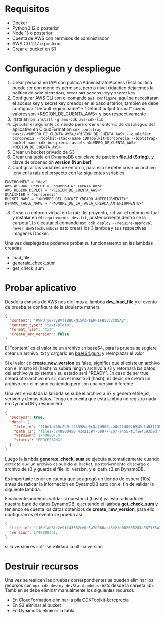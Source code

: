 # Requisitos
- Docker
- Python 3.12 o posterior
- Node 18 o posterior
- Cuenta de AWS con permisos de administrador
- AWS CLI 2.17 o posterior
- Crear el bucket en S3

# Configuración y despliegue
1. Crear persona en IAM con política AdministratorAccess (Está politica puede ser con menores permisos, pero a nivel didactico dejaremos la política de administrador), crear sus access key y secret key
2. Configurar AWS CLI con el comando `aws configure`, aquí se necesitarán el access key y secret key creados en el paso anterior, tambien se debe configurar "Default region name" y "Default output format" cuyos valores son <REGION_DE_CUENTA_AWS> y json respectivamente
3. Instalar `npm install -g aws-cdk aws-cdk-lib`  
4. Ejecutar el siguiente comando para crear el entorno de despliegue del aplicativo en CloudFormation `cdk bootstrap aws://<NUMERO_DE_CUENTA_AWS>/<REGION_DE_CUENTA_AWS> --qualifier bcrcprecia --toolkit-stack-name CDKToolkit-bcrcprecia --bootstrap-bucket-name cdk-bcrcprecia-assets-<NUMERO_DE_CUENTA_AWS>-<REGION_DE_CUENTA_AWS>`
5. Crear un bucket privado de S3
6. Crear una tabla en DynamoDB con clave de paticion **file_id (String)**, y clave de ordenación **version (Number)**
7. Configurar las variables de entorno, para ello se debe crear un archivo .env en la raiz del proyecto con las siguientes variables

```text
ENVIRONMENT = "dev"
AWS_ACCOUNT_DEPLOY = "<NUMERO_DE_CUENTA_AWS>"
AWS_REGION_DEPLOY = "<REGION_DE_CUENTA_AWS>"
QUALIFIER = "bcrcprecia"
BUCKET_NAME = "<NOMBRE_DEL_BUCKET_CREADO_ANTERIORMENTE>"
DYNAMO_TABLE_NAME = "<NOMBRE_DE_LA_TABLA_CREADA_ANTERIORMENTE>"
```

8. Crear un entorno virtual en la raíz del proyecto, activar el entorno virtual y instalar en el `requirements_dev.txt`, posteriormente dentro de la carpeta `lib` ejecutar el comando `npx cdk deploy --require-approval never devStackLambdas` esto creará los 3 lambda y sus respectivas imagenes Docker.

Una vez desplegadas podemos probar su funcionamento en las lambdas creadas
- load_file
- generate_check_sum
- get_check_sum

# Probar aplicativo

Desde la consola de AWS nos dirijimos al lambda **dev_load_file** y el evento de prueba se configura de la siguiente manera
```json
{
  "content": "RVNUTyBFUyBVTiBBUkNISVZPIERFIFBSVUVCQSAy",
  "content_type": "text/plain",
  "format_file": "txt",
  "create_new_version": false 
}
```

El "content" es el valor de un archivo en base64, para la prueba se sugiere crear un archivo .txt y cargarlo en [base64.guru](https://base64.guru/converter/encode/file) y reemplazar el valor

Si el valor de **create_new_version** es false, significa que si existe un archivo con el mismo id (hash) no subirá ningun archivo a s3 y retornará los datos del archivo ya existente y su estado será "READY". En caso de ser true creará otro archivo en s3, con el mismo id (hash), es decir, se creará un archivo con el mismo contenido pero con una version diferente

Una vez ejecutada la lambda se sube el archivo a S3 y genera el file_id, version y demás datos. Tenga en cuenta que esta lambda no registra nada en DynamoDB y responderá
```json
{
  "success": true,
  "data": {
    "file_id": "f16e1ab30c2e9ff43352ee0c5a7d966acb8e2fd0026552d3a887135a3254d8d4",
    "path_s3": "files/1740800450_43421c9f-5897-4207-a455-f1fae4593b9d.txt",
    "version": 1740800450,
    "status": "PROCESSING"
  }
}
```
Luego la lambda **generate_check_sum** se ejecuta automaticamente cuando detecta que un archivo es subido al bucket, posteriormente descarga el archivo de s3 y guarda el file_id, version, y el path_s3 en DynamoDB. 

Es importante tener en cuenta que se agregó un tiempo de espera (10s) antes de radicar la información en DynamoDB esto con el fin de validar la siguiente lambda.

Finalmente podemos validar si nuestro id (hash) ya está radicado en nuestra base de datos DynamoDB, ejecutando el lambda **get_check_sum** y teniendo en cuenta los datos obtenidos de **create_new_version**, para ello configuramos el evento de prueba así

```json
{
  "file_id": "f16e1ab30c2e9ff43352ee0c5a7d966acb8e2fd0026552d3a887135a3254d8d4",
  "version": 1740800450,
}
```

si la version es `null` se validará la última versión

# Destruir recursos
Una vez se realicen las pruebas correspondientes se pueden eliminar los recursos con `npx cdk destoy devStackLambdas` (esto desde la carpeta lib). Tambien se debe eliminar manualmente los siguientes recursos
- En CloudFormation eliminar la pila CDKToolkit-bcrcprecia
- En S3 eliminar el bucket
- En DynamoDb eliminar la tabla
